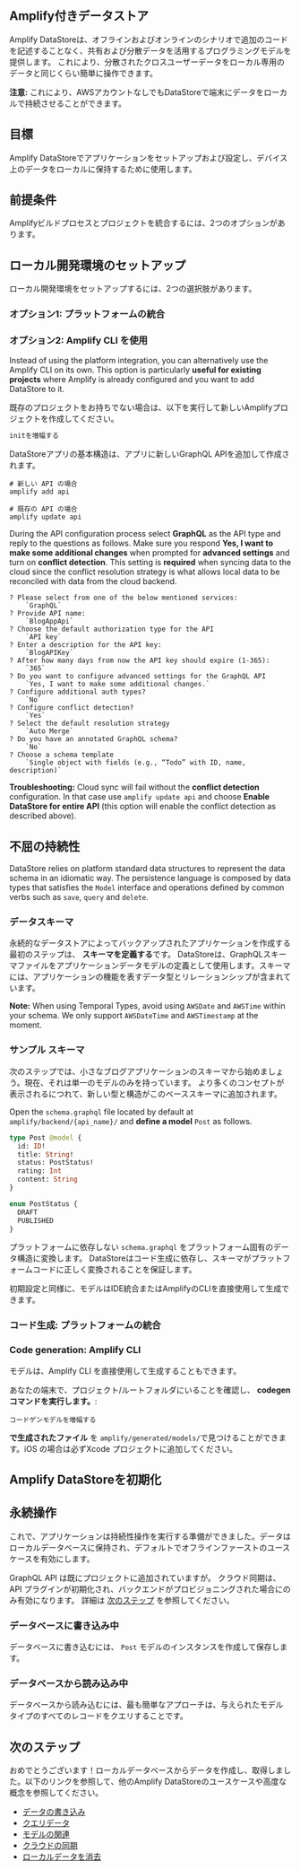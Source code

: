 
## Amplify付きデータストア

Amplify DataStoreは、オフラインおよびオンラインのシナリオで追加のコードを記述することなく、共有および分散データを活用するプログラミングモデルを提供します。 これにより、分散されたクロスユーザーデータをローカル専用のデータと同じくらい簡単に操作できます。

<amplify-callout>

**注意:** これにより、AWSアカウントなしでもDataStoreで端末にデータをローカルで持続させることができます。

</amplify-callout>

## 目標
Amplify DataStoreでアプリケーションをセットアップおよび設定し、デバイス上のデータをローカルに保持するために使用します。

## 前提条件

<inline-fragment platform="js" src="~/lib/datastore/fragments/js/getting-started/10_preReq.md"></inline-fragment> <inline-fragment platform="ios" src="~/lib/datastore/fragments/ios/getting-started/10_preReq.md"></inline-fragment> <inline-fragment platform="android" src="~/lib/datastore/fragments/android/getting-started/10_preReq.md"></inline-fragment> <inline-fragment platform="flutter" src="~/lib/datastore/fragments/flutter/getting-started/10_preReq.md"></inline-fragment>

<inline-fragment platform="ios" src="~/lib/datastore/fragments/ios/getting-started/20_installLib.md"></inline-fragment> <inline-fragment platform="android" src="~/lib/datastore/fragments/android/getting-started/20_installLib.md"></inline-fragment> <inline-fragment platform="flutter" src="~/lib/datastore/fragments/flutter/getting-started/20_installLib.md"></inline-fragment>

Amplifyビルドプロセスとプロジェクトを統合するには、2つのオプションがあります。

## ローカル開発環境のセットアップ

ローカル開発環境をセットアップするには、2つの選択肢があります。

### オプション1: プラットフォームの統合

<inline-fragment platform="js" src="~/lib/datastore/fragments/js/getting-started/30_platformIntegration.md"></inline-fragment> <inline-fragment platform="ios" src="~/lib/datastore/fragments/ios/getting-started/30_platformIntegration.md"></inline-fragment> <inline-fragment platform="android" src="~/lib/datastore/fragments/android/getting-started/30_platformIntegration.md"></inline-fragment> <inline-fragment platform="flutter" src="~/lib/datastore/fragments/flutter/getting-started/30_platformIntegration.md"></inline-fragment>

### オプション2: Amplify CLI を使用

Instead of using the platform integration, you can alternatively use the Amplify CLI on its own. This option is particularly **useful for existing projects** where Amplify is already configured and you want to add DataStore to it.

既存のプロジェクトをお持ちでない場合は、以下を実行して新しいAmplifyプロジェクトを作成してください。
```bash
initを増幅する
```

DataStoreアプリの基本構造は、アプリに新しいGraphQL APIを追加して作成されます。

```console
# 新しい API の場合
amplify add api

# 既存の API の場合
amplify update api
```

During the API configuration process select **GraphQL** as the API type and reply to the questions as follows. Make sure you respond **Yes, I want to make some additional changes** when prompted for **advanced settings** and turn on **conflict detection**. This setting is **required** when syncing data to the cloud since the conflict resolution strategy is what allows local data to be reconciled with data from the cloud backend.

```console
? Please select from one of the below mentioned services:
    `GraphQL`
? Provide API name:
    `BlogAppApi`
? Choose the default authorization type for the API
    `API key`
? Enter a description for the API key:
    `BlogAPIKey`
? After how many days from now the API key should expire (1-365):
    `365`
? Do you want to configure advanced settings for the GraphQL API
    `Yes, I want to make some additional changes.`
? Configure additional auth types?
    `No`
? Configure conflict detection?
    `Yes`
? Select the default resolution strategy
    `Auto Merge`
? Do you have an annotated GraphQL schema?
    `No`
? Choose a schema template
    `Single object with fields (e.g., “Todo” with ID, name, description)`
```

<amplify-callout warning>

**Troubleshooting:** Cloud sync will fail without the **conflict detection** configuration. In that case use `amplify update api` and choose **Enable DataStore for entire API** (this option will enable the conflict detection as described above).

</amplify-callout>

## 不屈の持続性

DataStore relies on platform standard data structures to represent the data schema in an idiomatic way. The persistence language is composed by data types that satisfies the `Model` interface and operations defined by common verbs such as `save`, `query` and `delete`.

### データスキーマ

永続的なデータストアによってバックアップされたアプリケーションを作成する最初のステップは、 **スキーマを定義する**です。 DataStoreは、GraphQLスキーマファイルをアプリケーションデータモデルの定義として使用します。スキーマには、アプリケーションの機能を表すデータ型とリレーションシップが含まれています。

<amplify-callout warning>

**Note:** When using Temporal Types, avoid using `AWSDate` and `AWSTime` within your schema.  We only support `AWSDateTime` and `AWSTimestamp` at the moment.

</amplify-callout>

### サンプル スキーマ

次のステップでは、小さなブログアプリケーションのスキーマから始めましょう。現在、それは単一のモデルのみを持っています。 より多くのコンセプトが表示されるにつれて、新しい型と構造がこのベーススキーマに追加されます。

Open the `schema.graphql` file located by default at `amplify/backend/{api_name}/` and **define a model** `Post` as follows.

```graphql
type Post @model {
  id: ID!
  title: String!
  status: PostStatus!
  rating: Int
  content: String
}

enum PostStatus {
  DRAFT
  PUBLISHED
}
```

プラットフォームに依存しない `schema.graphql` をプラットフォーム固有のデータ構造に変換します。 DataStoreはコード生成に依存し、スキーマがプラットフォームコードに正しく変換されることを保証します。

初期設定と同様に、モデルはIDE統合またはAmplifyのCLIを直接使用して生成できます。

### コード生成: プラットフォームの統合

<inline-fragment platform="js" src="~/lib/datastore/fragments/js/getting-started/40_codegen.md"></inline-fragment> <inline-fragment platform="ios" src="~/lib/datastore/fragments/ios/getting-started/40_codegen.md"></inline-fragment> <inline-fragment platform="android" src="~/lib/datastore/fragments/android/getting-started/40_codegen.md"></inline-fragment> <inline-fragment platform="flutter" src="~/lib/datastore/fragments/flutter/getting-started/40_codegen.md"></inline-fragment>

### Code generation: Amplify CLI

モデルは、Amplify CLI を直接使用して生成することもできます。

あなたの端末で、プロジェクト/ルートフォルダにいることを確認し、 **codegenコマンドを実行します。**:

```console
コードゲンモデルを増幅する
```

**で生成されたファイル** を `amplify/generated/models/`で見つけることができます。iOS の場合は必ずXcode プロジェクトに追加してください。

## Amplify DataStoreを初期化

<inline-fragment platform="js" src="~/lib/datastore/fragments/js/getting-started/50_initDataStore.md"></inline-fragment> <inline-fragment platform="ios" src="~/lib/datastore/fragments/ios/getting-started/50_initDataStore.md"></inline-fragment> <inline-fragment platform="android" src="~/lib/datastore/fragments/android/getting-started/50_initDataStore.md"></inline-fragment> <inline-fragment platform="flutter" src="~/lib/datastore/fragments/flutter/getting-started/50_initDataStore.md"></inline-fragment>

## 永続操作

これで、アプリケーションは持続性操作を実行する準備ができました。データはローカルデータベースに保持され、デフォルトでオフラインファーストのユースケースを有効にします。

GraphQL API は既にプロジェクトに追加されていますが。 クラウド同期は、API プラグインが初期化され、バックエンドがプロビジョニングされた場合にのみ有効になります。 詳細は [次のステップ](#next-steps) を参照してください。

### データベースに書き込み中

データベースに書き込むには、 `Post` モデルのインスタンスを作成して保存します。

<inline-fragment platform="js" src="~/lib/datastore/fragments/js/getting-started/60_saveSnippet.md"></inline-fragment> <inline-fragment platform="ios" src="~/lib/datastore/fragments/ios/getting-started/60_saveSnippet.md"></inline-fragment> <inline-fragment platform="android" src="~/lib/datastore/fragments/android/getting-started/60_saveSnippet.md"></inline-fragment> <inline-fragment platform="flutter" src="~/lib/datastore/fragments/flutter/getting-started/60_saveSnippet.md"></inline-fragment>

### データベースから読み込み中

データベースから読み込むには、最も簡単なアプローチは、与えられたモデル タイプのすべてのレコードをクエリすることです。

<inline-fragment platform="js" src="~/lib/datastore/fragments/js/getting-started/70_querySnippet.md"></inline-fragment> <inline-fragment platform="ios" src="~/lib/datastore/fragments/ios/getting-started/70_querySnippet.md"></inline-fragment> <inline-fragment platform="android" src="~/lib/datastore/fragments/android/getting-started/70_querySnippet.md"></inline-fragment> <inline-fragment platform="flutter" src="~/lib/datastore/fragments/flutter/getting-started/70_querySnippet.md"></inline-fragment>

## 次のステップ

おめでとうございます！ローカルデータベースからデータを作成し、取得しました。以下のリンクを参照して、他のAmplify DataStoreのユースケースや高度な概念を参照してください。

- [データの書き込み](~/lib/datastore/data-access.md#create-and-update)
- [クエリデータ](~/lib/datastore/data-access.md#query-data)
- [モデルの関連](~/lib/datastore/relational.md)
- [クラウドの同期](~/lib/datastore/sync.md)
- [ローカルデータを消去](~/lib/datastore/sync.md#clear-local-data)

